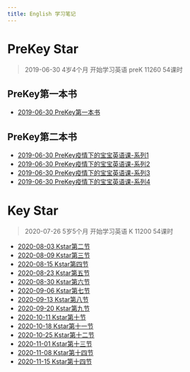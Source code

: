 ```yaml
---
title: English 学习笔记
---
```

# PreKey Star

> 2019-06-30 4岁4个月 开始学习英语 preK 11260 54课时

## PreKey第一本书

* [2019-06-30 PreKey第一本书](/amy/english/prek_star/2019-06-30-amy.html)

## PreKey第二本书

* [2019-06-30 PreKey疫情下的宝宝英语课-系列1](/amy/english/prek_star/2020-04-01-amy.html)
* [2019-06-30 PreKey疫情下的宝宝英语课-系列2](/amy/english/prek_star/2020-04-12-amy.html)
* [2019-06-30 PreKey疫情下的宝宝英语课-系列3](/amy/english/prek_star/2020-05-10-amy.html)
* [2019-06-30 PreKey疫情下的宝宝英语课-系列4](/amy/english/prek_star/2020-05-13-amy.html)

# Key Star

> 2020-07-26 5岁5个月 开始学习英语 K 11200 54课时


* [2020-08-03 Kstar第二节](/amy/english/k_star/2020-08-03-amy.html)
* [2020-08-09 Kstar第三节](/amy/english/k_star/2020-08-09-amy.html)
* [2020-08-15 Kstar第四节](/amy/english/k_star/2020-08-15-amy.html)
* [2020-08-23 Kstar第五节](/amy/english/k_star/2020-08-23-amy.html)
* [2020-08-30 Kstar第六节](/amy/english/k_star/2020-08-30-amy.html)
* [2020-09-06 Kstar第七节](/amy/english/k_star/2020-09-06-amy.html)
* [2020-09-13 Kstar第八节](/amy/english/k_star/2020-09-13-amy.html)
* [2020-09-20 Kstar第九节](/amy/english/k_star/2020-09-20-amy.html)
* [2020-10-11 Kstar第十节](/amy/english/k_star/2020-10-11-amy.html)
* [2020-10-18 Kstar第十一节](/amy/english/k_star/2020-10-18-amy.html)
* [2020-10-25 Kstar第十二节](/amy/english/k_star/2020-10-25-amy.html)
* [2020-11-01 Kstar第十三节](/amy/english/k_star/2020-11-01-amy.html)
* [2020-11-08 Kstar第十四节](/amy/english/k_star/2020-11-08-amy.html)
* [2020-11-15 Kstar第十四节](/amy/english/k_star/2020-11-15-amy.html)
